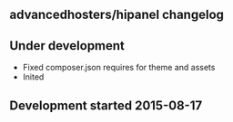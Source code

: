 advancedhosters/hipanel changelog
---------------------------------

## Under development

- Fixed composer.json requires for theme and assets
- Inited

## Development started 2015-08-17

